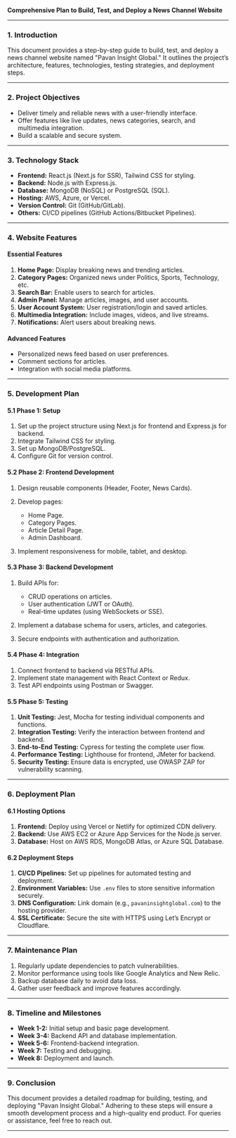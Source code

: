 **Comprehensive Plan to Build, Test, and Deploy a News Channel Website**

---

### 1. **Introduction**

This document provides a step-by-step guide to build, test, and deploy a news channel website named "Pavan Insight Global." It outlines the project’s architecture, features, technologies, testing strategies, and deployment steps.

---

### 2. **Project Objectives**

* Deliver timely and reliable news with a user-friendly interface.
* Offer features like live updates, news categories, search, and multimedia integration.
* Build a scalable and secure system.

---

### 3. **Technology Stack**

* **Frontend:** React.js (Next.js for SSR), Tailwind CSS for styling.
* **Backend:** Node.js with Express.js.
* **Database:** MongoDB (NoSQL) or PostgreSQL (SQL).
* **Hosting:** AWS, Azure, or Vercel.
* **Version Control:** Git (GitHub/GitLab).
* **Others:** CI/CD pipelines (GitHub Actions/Bitbucket Pipelines).

---

### 4. **Website Features**

#### **Essential Features**

1. **Home Page:** Display breaking news and trending articles.
2. **Category Pages:** Organized news under Politics, Sports, Technology, etc.
3. **Search Bar:** Enable users to search for articles.
4. **Admin Panel:** Manage articles, images, and user accounts.
5. **User Account System:** User registration/login and saved articles.
6. **Multimedia Integration:** Include images, videos, and live streams.
7. **Notifications:** Alert users about breaking news.

#### **Advanced Features**

* Personalized news feed based on user preferences.
* Comment sections for articles.
* Integration with social media platforms.

---

### 5. **Development Plan**

#### **5.1 Phase 1: Setup**

1. Set up the project structure using Next.js for frontend and Express.js for backend.
2. Integrate Tailwind CSS for styling.
3. Set up MongoDB/PostgreSQL.
4. Configure Git for version control.

#### **5.2 Phase 2: Frontend Development**

1. Design reusable components (Header, Footer, News Cards).
2. Develop pages:

   * Home Page.
   * Category Pages.
   * Article Detail Page.
   * Admin Dashboard.
3. Implement responsiveness for mobile, tablet, and desktop.

#### **5.3 Phase 3: Backend Development**

1. Build APIs for:

   * CRUD operations on articles.
   * User authentication (JWT or OAuth).
   * Real-time updates (using WebSockets or SSE).
2. Implement a database schema for users, articles, and categories.
3. Secure endpoints with authentication and authorization.

#### **5.4 Phase 4: Integration**

1. Connect frontend to backend via RESTful APIs.
2. Implement state management with React Context or Redux.
3. Test API endpoints using Postman or Swagger.

#### **5.5 Phase 5: Testing**

1. **Unit Testing:** Jest, Mocha for testing individual components and functions.
2. **Integration Testing:** Verify the interaction between frontend and backend.
3. **End-to-End Testing:** Cypress for testing the complete user flow.
4. **Performance Testing:** Lighthouse for frontend, JMeter for backend.
5. **Security Testing:** Ensure data is encrypted, use OWASP ZAP for vulnerability scanning.

---

### 6. **Deployment Plan**

#### **6.1 Hosting Options**

1. **Frontend:** Deploy using Vercel or Netlify for optimized CDN delivery.
2. **Backend:** Use AWS EC2 or Azure App Services for the Node.js server.
3. **Database:** Host on AWS RDS, MongoDB Atlas, or Azure SQL Database.

#### **6.2 Deployment Steps**

1. **CI/CD Pipelines:** Set up pipelines for automated testing and deployment.
2. **Environment Variables:** Use `.env` files to store sensitive information securely.
3. **DNS Configuration:** Link domain (e.g., `pavaninsightglobal.com`) to the hosting provider.
4. **SSL Certificate:** Secure the site with HTTPS using Let’s Encrypt or Cloudflare.

---

### 7. **Maintenance Plan**

1. Regularly update dependencies to patch vulnerabilities.
2. Monitor performance using tools like Google Analytics and New Relic.
3. Backup database daily to avoid data loss.
4. Gather user feedback and improve features accordingly.

---

### 8. **Timeline and Milestones**

* **Week 1-2:** Initial setup and basic page development.
* **Week 3-4:** Backend API and database implementation.
* **Week 5-6:** Frontend-backend integration.
* **Week 7:** Testing and debugging.
* **Week 8:** Deployment and launch.

---

### 9. **Conclusion**

This document provides a detailed roadmap for building, testing, and deploying "Pavan Insight Global." Adhering to these steps will ensure a smooth development process and a high-quality end product. For queries or assistance, feel free to reach out.

---
